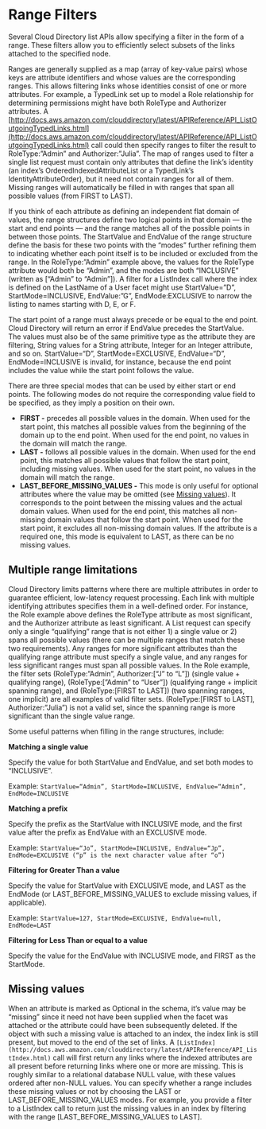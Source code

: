 # Range Filters<a name="directory_objects_range_filters"></a>

Several Cloud Directory list APIs allow specifying a filter in the form of a range\. These filters allow you to efficiently select subsets of the links attached to the specified node\.

Ranges are generally supplied as a map \(array of key\-value pairs\) whose keys are attribute identifiers and whose values are the corresponding ranges\. This allows filtering links whose identities consist of one or more attributes\. For example, a TypedLink set up to model a Role relationship for determining permissions might have both RoleType and Authorizer attributes\. A [http://docs.aws.amazon.com/clouddirectory/latest/APIReference/API_ListOutgoingTypedLinks.html](http://docs.aws.amazon.com/clouddirectory/latest/APIReference/API_ListOutgoingTypedLinks.html) call could then specify ranges to filter the result to RoleType:”Admin” and Authorizer:”Julia”\. The map of ranges used to filter a single list request must contain only attributes that define the link’s identity \(an index’s OrderedIndexedAttributeList or a TypedLink’s IdentityAttributeOrder\), but it need not contain ranges for all of them\. Missing ranges will automatically be filled in with ranges that span all possible values \(from FIRST to LAST\)\.

If you think of each attribute as defining an independent flat domain of values, the range structures define two logical points in that domain — the start and end points — and the range matches all of the possible points in between those points\. The StartValue and EndValue of the range structure define the basis for these two points with the “modes” further refining them to indicating whether each point itself is to be included or excluded from the range\. In the RoleType:”Admin” example above, the values for the RoleType attribute would both be “Admin”, and the modes are both “INCLUSIVE” \(written as \[“Admin” to “Admin”\]\)\. A filter for a ListIndex call where the index is defined on the LastName of a User facet might use StartValue=”D”, StartMode=INCLUSIVE, EndValue:”G”, EndMode:EXCLUSIVE to narrow the listing to names starting with D, E, or F\.

The start point of a range must always precede or be equal to the end point\. Cloud Directory will return an error if EndValue precedes the StartValue\. The values must also be of the same primitive type as the attribute they are filtering, String values for a String attribute, Integer for an Integer attribute, and so on\. StartValue=“D”, StartMode=EXCLUSIVE, EndValue=“D”, EndMode=INCLUSIVE is invalid, for instance, because the end point includes the value while the start point follows the value\.

There are three special modes that can be used by either start or end points\. The following modes do not require the corresponding value field to be specified, as they imply a position on their own\.
+ **FIRST \-** precedes all possible values in the domain\. When used for the start point, this matches all possible values from the beginning of the domain up to the end point\. When used for the end point, no values in the domain will match the range\.
+ **LAST \-** follows all possible values in the domain\. When used for the end point, this matches all possible values that follow the start point, including missing values\. When used for the start point, no values in the domain will match the range\.
+ **LAST\_BEFORE\_MISSING\_VALUES \-** This mode is only useful for optional attributes where the value may be omitted \(see [Missing values](#directory_objects_range_filters_missingvalues)\)\. It corresponds to the point between the missing values and the actual domain values\. When used for the end point, this matches all non\-missing domain values that follow the start point\. When used for the start point, it excludes all non\-missing domain values\. If the attribute is a required one, this mode is equivalent to LAST, as there can be no missing values\.

## Multiple range limitations<a name="directory_objects_range_filters_multiplerangelimits"></a>

Cloud Directory limits patterns where there are multiple attributes in order to guarantee efficient, low\-latency request processing\. Each link with multiple identifying attributes specifies them in a well\-defined order\. For instance, the Role example above defines the RoleType attribute as most significant, and the Authorizer attribute as least significant\. A List request can specify only a single “qualifying” range that is not either 1\) a single value or 2\) spans all possible values \(there can be multiple ranges that match these two requirements\)\. Any ranges for more significant attributes than the qualifying range attribute must specify a single value, and any ranges for less significant ranges must span all possible values\. In the Role example, the filter sets \(RoleType:”Admin”, Authorizer:\[“J” to “L”\]\) \(single value \+ qualifying range\), \(RoleType:\[”Admin” to “User”\]\) \(qualifying range \+ implicit spanning range\), and \(RoleType:\[FIRST to LAST\]\) \(two spanning ranges, one implicit\) are all examples of valid filter sets\. \(RoleType:\[FIRST to LAST\], Authorizer:”Julia”\) is not a valid set, since the spanning range is more significant than the single value range\.

Some useful patterns when filling in the range structures, include:

**Matching a single value**

Specify the value for both StartValue and EndValue, and set both modes to “INCLUSIVE”\.

Example: `StartValue=“Admin”, StartMode=INCLUSIVE, EndValue=“Admin”, EndMode=INCLUSIVE`

**Matching a prefix**

Specify the prefix as the StartValue with INCLUSIVE mode, and the first value after the prefix as EndValue with an EXCLUSIVE mode\.

Example: `StartValue=“Jo”, StartMode=INCLUSIVE, EndValue=“Jp”, EndMode=EXCLUSIVE (“p” is the next character value after “o”)`

**Filtering for Greater Than a value**

Specify the value for StartValue with EXCLUSIVE mode, and LAST as the EndMode \(or LAST\_BEFORE\_MISSING\_VALUES to exclude missing values, if applicable\)\.

Example: `StartValue=127, StartMode=EXCLUSIVE, EndValue=null, EndMode=LAST`

**Filtering for Less Than or equal to a value**

Specify the value for the EndValue with INCLUSIVE mode, and FIRST as the StartMode\. 

## Missing values<a name="directory_objects_range_filters_missingvalues"></a>

When an attribute is marked as Optional in the schema, it’s value may be “missing” since it need not have been supplied when the facet was attached or the attribute could have been subsequently deleted\. If the object with such a missing value is attached to an index, the index link is still present, but moved to the end of the set of links\. A `[ListIndex](http://docs.aws.amazon.com/clouddirectory/latest/APIReference/API_ListIndex.html)` call will first return any links where the indexed attributes are all present before returning links where one or more are missing\. This is roughly similar to a relational database NULL value, with these values ordered after non\-NULL values\. You can specify whether a range includes these missing values or not by choosing the LAST or LAST\_BEFORE\_MISSING\_VALUES modes\. For example, you provide a filter to a ListIndex call to return just the missing values in an index by filtering with the range \[LAST\_BEFORE\_MISSING\_VALUES to LAST\]\.